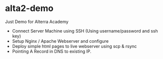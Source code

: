 # alta2-demo
Just Demo for Alterra Academy

- Connect Server Machine using SSH (Using username/password and ssh key)
- Setup Nginx / Apache Webserver and configure
- Deploy simple html pages to live webserver using scp & rsync
- Pointing A Record in DNS to existing IP.
